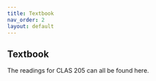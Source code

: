 ```yaml
---
title: Textbook
nav_order: 2
layout: default
---
```


## Textbook

The readings for CLAS 205 can all be found here.
